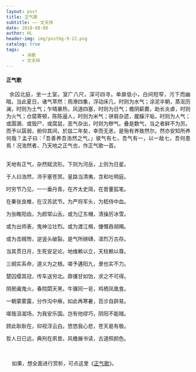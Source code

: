 ```yaml
---
layout: post
title: 正气歌
subtitle: —— 文天祥
date: 2018-08-08
author: HL
header-img: img/postbg-9-22.png
catalog: true
tags:
      - 诗歌
      - 文天祥
---
```


<h4>正气歌</h4>

<p style="text-align: justify;">&nbsp;&nbsp;余囚北庭，坐一土室。室广八尺，深可四寻。单扉低小，白间短窄，污下而幽暗。当此夏日，诸气萃然：雨潦四集，浮动床几，时则为水气；涂泥半朝，蒸沤历澜，时则为土气；乍晴暴热，风道四塞，时则为日气；檐阴薪爨，助长炎虐，时则为火气；仓腐寄顿，陈陈逼人，时则为米气；骈肩杂遝，腥臊汗垢，时则为人气；或圊溷、或毁尸、或腐鼠，恶气杂出，时则为秽气。叠是数气，当之者鲜不为厉。而予以孱弱，俯仰其间，於兹二年矣，幸而无恙，是殆有养致然尔。然亦安知所养何哉？孟子曰：「吾善养吾浩然之气。」彼气有七，吾气有一，以一敌七，吾何患焉！况浩然者，乃天地之正气也，作正气歌一首。</p>

<br>
天地有正气，杂然赋流形。下则为河岳，上则为日星。

于人曰浩然，沛乎塞苍冥。皇路当清夷，含和吐明庭。

时穷节乃见，一一垂丹青。在齐太史简，在晋董狐笔。

在秦张良椎，在汉苏武节。为严将军头，为嵇侍中血。

为张睢阳齿，为颜常山舌。或为辽东帽，清操厉冰雪。

或为出师表，鬼神泣壮烈。或为渡江楫，慷慨吞胡羯。

或为击贼笏，逆竖头破裂。是气所磅礴，凛烈万古存。

当其贯日月，生死安足论。地维赖以立，天柱赖以尊。

三纲实系命，道义为之根。嗟予遘阳九，隶也实不力。

楚囚缨其冠，传车送穷北。鼎镬甘如饴，求之不可得。

阴房阗鬼火，春院閟天黑。牛骥同一皂，鸡栖凤凰食。

一朝蒙雾露，分作沟中瘠。如此再寒暑，百沴自辟易。

嗟哉沮洳场，为我安乐国。岂有他缪巧，阴阳不能贼。

顾此耿耿在，仰视浮云白。悠悠我心悲，苍天曷有极。

哲人日已远，典刑在夙昔。风檐展书读，古道照颜色。
<br>

<br>
<br>
&nbsp;&nbsp;&nbsp;&nbsp;如果，想全面进行赏析，可点这里《<a href="https://so.gushiwen.org/shiwenv_8cd2e7482da9.aspx" target="_blank">正气歌</a>》。
